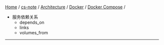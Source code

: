 [Home](https://mengxianbin.github.io) /
[cs-note](https://mengxianbin.github.io/cs-note/content) /
[Architecture](https://mengxianbin.github.io/cs-note/content/Architecture) /
[Docker](https://mengxianbin.github.io/cs-note/content/Architecture/Docker) /
[Docker Compose](https://mengxianbin.github.io/cs-note/content/Architecture/Docker/Docker%20Compose) /

* 服务依赖关系
    * depends_on
    * links
    * volumes_from

---

